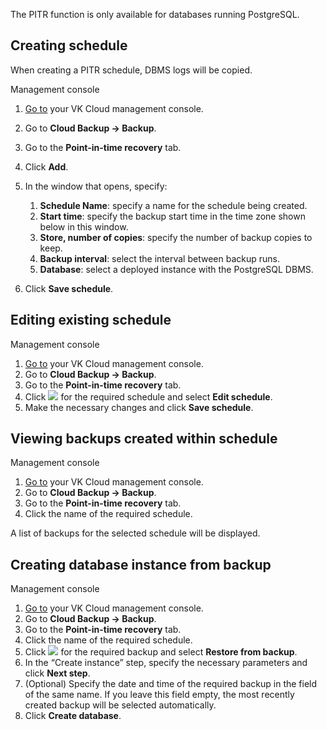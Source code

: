 <warn>

The PITR function is only available for databases running PostgreSQL.

</warn>

## Creating schedule

When creating a PITR schedule, DBMS logs will be copied.

<tabs>
<tablist>
<tab>Management console</tab>
</tablist>
<tabpanel>

1. [Go to](https://msk.cloud.vk.com/app/en/) your VK Cloud management console.
1. Go to **Cloud Backup → Backup**.
1. Go to the **Point-in-time recovery** tab.
1. Click **Add**.
1. In the window that opens, specify:

   1. **Schedule Name**: specify a name for the schedule being created.
   1. **Start time**: specify the backup start time in the time zone shown below in this window.
   1. **Store, number of copies**: specify the number of backup copies to keep.
   1. **Backup interval**: select the interval between backup runs.
   1. **Database**: select a deployed instance with the PostgreSQL DBMS.

1. Click **Save schedule**.

</tabpanel>
</tabs>

## Editing existing schedule

<tabs>
<tablist>
<tab>Management console</tab>
</tablist>
<tabpanel>

1. [Go to](https://msk.cloud.vk.com/app/en/) your VK Cloud management console.
1. Go to **Cloud Backup → Backup**.
1. Go to the **Point-in-time recovery** tab.
1. Click ![ ](/en/assets/more-icon.svg "inline") for the required schedule and select **Edit schedule**.
1. Make the necessary changes and click **Save schedule**.

</tabpanel>
</tabs>

## Viewing backups created within schedule

<tabs>
<tablist>
<tab>Management console</tab>
</tablist>
<tabpanel>

1. [Go to](https://msk.cloud.vk.com/app/en/) your VK Cloud management console.
1. Go to **Cloud Backup → Backup**.
1. Go to the **Point-in-time recovery** tab.
1. Click the name of the required schedule.

A list of backups for the selected schedule will be displayed.

</tabpanel>
</tabs>

## Creating database instance from backup

<tabs>
<tablist>
<tab>Management console</tab>
</tablist>
<tabpanel>

1. [Go to](https://msk.cloud.vk.com/app/en/) your VK Cloud management console.
1. Go to **Cloud Backup → Backup**.
1. Go to the **Point-in-time recovery** tab.
1. Click the name of the required schedule.
1. Click ![ ](/en/assets/more-icon.svg "inline") for the required backup and select **Restore from backup**.
1. In the “Create instance” step, specify the necessary parameters and click **Next step**.
1. (Optional) Specify the date and time of the required backup in the field of the same name. If you leave this field empty, the most recently created backup will be selected automatically.
1. Click **Create database**.

</tabpanel>
</tabs>
